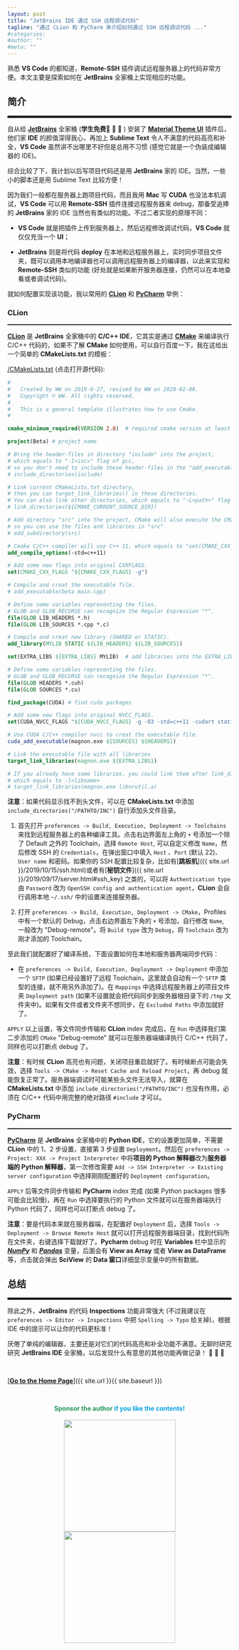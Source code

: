 ```yaml
---
layout: post
title: "JetBrains IDE 通过 SSH 远程调试代码"
tagline: "通过 CLion 和 PyCharm 来介绍如何通过 SSH 远程调试代码 ..."
#categories: 
#author: ""
#meta: ""
---
```

熟悉 **VS Code** 的都知道，**Remote-SSH** 插件调试远程服务器上的代码非常方便。本文主要是探索如何在 **JetBrains** 全家桶上实现相应的功能。

## **简介**

<hr style="height:5px;" />

自从给 [**JetBrains**](http://www.jetbrains.com) 全家桶 (**学生免费**🎉 🎉 🎉
) 安装了 [**Material Theme UI**](https://plugins.jetbrains.com/plugin/8006-material-theme-ui) 插件后，他们家 **IDE** 的颜值深得我心，再加上 **Sublime Text** 令人不满意的代码高亮和补全，**VS Code** 虽然讲不出哪里不好但是总用不习惯 (感觉它就是一个伪装成编辑器的 IDE)。

综合比较了下，我计划以后写项目代码还是用 **JetBrains** 家的 IDE。当然，一些小的脚本还是用 Sublime Text 比较方便！

因为我们一般都在服务器上跑项目代码，而且我用 **Mac** 写 **CUDA** 也没法本机调试，**VS Code** 可以用 **Remote-SSH** 插件连接远程服务器来 debug，那备受追捧的 **JetBrains** 家的 IDE 当然也有类似的功能。不过二者实现的原理不同：

* **VS Code** 就是把插件上传到服务器上，然后远程修改调试代码，**VS Code** 就仅仅充当一个 **UI**；

* **JetBrains** 则是将代码 **deploy** 在本地和远程服务器上，实时同步项目文件夹，既可以调用本地编译器也可以调用远程服务器上的编译器，以此来实现和 **Remote-SSH** 类似的功能 (好处就是如果断开服务器连接，仍然可以在本地查看或者调试代码)。

就如何配置实现该功能，我以常用的 [**CLion**](http://www.jetbrains.com/clion) 和 [**PyCharm**](http://www.jetbrains.com/pycharm/) 举例：

### **CLion**

<hr style="height:2px;" />

[**CLion**](http://www.jetbrains.com/clion) 是 **JetBrains** 全家桶中的 **C/C++ IDE**，它其实是通过 [**CMake**](http://www.cmake.org) 来编译执行 C/C++ 代码的，如果不了解 **CMake** 如何使用，可以自行百度一下，我在这给出一个简单的 **CMakeLists.txt** 的模板：

[/CMakeLists.txt](https://raw.githubusercontent.com/NoNo721/Configuration/master/CMakeLists.txt) (点击打开源代码):

``` cmake
#
#	Created by WW on 2019-6-27, revised by WW on 2020-02-06.
#	Copyright © WW. All rights reserved.
#
#	This is a general template illustrates how to use Cmake.
#

cmake_minimum_required(VERSION 2.8)  # required cmake version at least

project(Beta) # project name

# Bring the header-files in directory "include" into the project, 
# which equals to "-I<inc>" flag of gcc,
# so you don't need to include these header-files in the "add_executable/library" Command.
# include_directories(include)

# Link current CMakeLists.txt directory, 
# then you can target_link_libraries() in these directories.
# You can also link other directories, which equals to "-L<path>" flag of gcc.
# link_directories(${CMAKE_CURRENT_SOURCE_DIR})

# Add directory "src" into the project, CMake will also execute the CMakeLists.txt file in "src",
# so you can use the files and libraries in "src".
# add_subdirectory(src)

# Cmake C/C++ compiler will use C++ 11, which equals to "set(CMAKE_CXX_STANDARD 11)".	
add_compile_options(-std=c++11)

# Add some new flags into original CXXFLAGS.
set(CMAKE_CXX_FLAGS "${CMAKE_CXX_FLAGS} -g")

# Compile and creat the executable file.
# add_executable(beta main.cpp)

# Define some variables representing the files.
# GLOB and GLOB_RECURSE can recognize the Regular Expression "*".
file(GLOB LIB_HEADERS *.h)
file(GLOB LIB_SOURCES *.cpp *.c)

# Compile and creat new library (SHARED or STATIC).
add_library(MYLIB STATIC ${LIB_HEADERS} ${LIB_SOURCES})

set(EXTRA_LIBS ${EXTRA_LIBS} MYLIB)  # add libraries into the EXTRA_LIBS

# Define some variables representing the files.
# GLOB and GLOB_RECURSE can recognize the Regular Expression "*".
file(GLOB HEADERS *.cuh)
file(GLOB SOURCES *.cu)

find_package(CUDA) # find cuda packages

# Add some new flags into original NVCC_FLAGS.
set(CUDA_NVCC_FLAGS "${CUDA_NVCC_FLAGS} -g -O3 -std=c++11 -cudart static -gencode arch=compute_60,code=sm_60")

# Use CUDA C/C++ compiler nvcc to creat the executable file.
cuda_add_executable(magnon.exe ${SOURCES} ${HEADERS})

# Link the executable file with all libraries
target_link_libraries(magnon.exe ${EXTRA_LIBS})

# If you already have some libraries, you could link them after link_directories(),
# which equals to -l<libname>
# target_link_libraries(magnon.exe libnrutil.a)

```

**注意**：如果代码显示找不到头文件，可以在 **CMakeLists.txt** 中添加 `include_directories("/PATHTO/INC")` 自行添加头文件目录。

1. 首先打开 `preferences -> Build, Execution, Deployment -> Toolchains` 来找到远程服务器上的各种编译工具。点击右边界面左上角的 `+` 号添加一个除了 Default 之外的 Toolchain，选择 `Remote Host`, 可以自定义修改 `Name`，然后修改 SSH 的 `Credentials`，在弹出窗口中填入 `Host` 、`Port` (默认 22)、 `User name` 和密码。如果你的 SSH 配置比较复杂，比如有[**跳板机**]({{ site.url }}/2019/10/15/ssh.html)或者有[**秘钥文件**]({{ site.url }}/2019/09/17/server.html#ssh_key) 之类的，可以将 `Authentication type` 由 `Password` 改为 `OpenSSH config and authentication agent`，**CLion** 会自行调用本地 `~/.ssh/` 中的设置来连接服务器。

2. 打开 `preferences -> Build, Execution, Deployment -> CMake`，Profiles 中有一个默认的 Debug，点击右边界面左下角的 `+` 号添加，自行修改 `Name`, 一般改为 "Debug-remote"。将 `Build type` 改为 `Debug`，将 `Toolchain` 改为刚才添加的 Toolchain。

至此我们就配置好了编译系统，下面设置如何在本地和服务器两端同步代码：

* 在 `preferences -> Build, Execution, Deployment -> Deployment` 中添加一个 `SFTP` (如果已经设置好了远程 Toolchain，这里就会自动有一个 `SFTP` 类型的连接，就不用另外添加了)。在 `Mappings` 中选择远程服务器上的项目文件夹 `Deployment path` (如果不设置就会把代码同步到服务器根目录下的 `/tmp` 文件夹中)。如果有文件或者文件夹不想同步，在 `Excluded Paths` 中添加就好了。

`APPLY` 以上设置，等文件同步传输和 **CLion** index 完成后，在 `Run` 中选择我们第二步添加的 `CMake` "Debug-remote" 就可以在服务器端编译执行 C/C++ 代码了，同样也可以打断点 debug 了。

**注意**：有时候 **CLion** 高亮也有问题，关闭项目重启就好了。有时候断点可能会失效，选择 `Tools -> CMake -> Reset Cache and Reload Project`，再 debug 就能恢复正常了。服务器端调试时可能某些头文件无法导入，就算在 **CMakeLists.txt** 中添加 `include_directories("/PATHTO/INC")` 也没有作用，必须在 C/C++ 代码中用完整的绝对路径 `#include` 才可以。

### **PyCharm**

<hr style="height:2px;" />

[**PyCharm**](http://www.jetbrains.com/pycharm/) 是 **JetBrains** 全家桶中的 **Python IDE**，它的设置更加简单，不需要 **CLion** 中的 1、2 步设置，直接第 3 步设置 `Deployment`。然后在 `preferences -> Project: XXX -> Project Interpreter` 中将**项目的 Python 解释器**改为**服务器端的 Python 解释器**，第一次修改需要 `Add -> SSH Interpreter -> Existing server configuration` 中选择刚刚配置好的 `Deployment configuration`。

`APPLY` 后等文件同步传输和 **PyCharm** index 完成 (如果 Python packages 很多可能会比较慢)，再在 `Run` 中选择要执行的 Python 文件就可以在服务器端执行 Python 代码了，同样也可以打断点 debug 了。

**注意**：要是代码本来就在服务器端，在配置好 `Deployment` 后，选择 `Tools -> Deployment -> Browse Remote Host` 就可以打开远程服务器端目录，找到代码所在文件夹，右键选择下载就好了。**Pycharm** debug 时在 **Variables** 栏中显示的 [***NumPy***](https://numpy.org)  和 [***Pandas***](https://pandas.pydata.org) 变量，后面会有 **View as Array** 或者 **View as DataFrame** 等，点击就会弹出 **SciView** 的 **Data 窗口**详细显示变量中的所有数据。

## **总结**

<hr style="height:5px;" />

除此之外，**JetBrains** 的代码 **Inspections** 功能非常强大 (不过我建议在 `preferences -> Editor -> Inspections` 中把 `Spelling -> Typo` 给关掉)，根据 IDE 中的提示可以让你的代码更标准！

厌倦了单纯的编辑器，主要还是对它们的代码高亮和补全功能不满意。无聊时研究研究 **JetBrains IDE** 全家桶，以后发现什么有意思的其他功能再做记录！ 🎉 🎉 🎉

&ensp;

[<b><u>Go to the Home Page</u></b>]({{ site.url }}{{ site.baseurl }})

&ensp;

<center class="half">
<font color="#26975b"><b>Sponsor the author </b></font><font color="#08a2e4"><b>if you like the contents!</b></font><br/><br/>
</center>

<center class="half">
    <img src="https://nono721-1300921342.cos.ap-shanghai.myqcloud.com/WechatPay.png" width="251" style="margin-right:10px;margin-left:10px"/><img src="https://nono721-1300921342.cos.ap-shanghai.myqcloud.com/AliPay.png" width="250" style="margin-right:10px;margin-left:10px"/>
</center>

&ensp;













